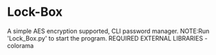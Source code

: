 # Lock-Box
A simple AES encryption supported, CLI password manager.
NOTE:Run 'Lock_Box.py' to start the program.
REQUIRED EXTERNAL LIBRARIES - colorama
